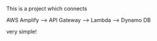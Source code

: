 This is a project which connects 

AWS Amplify --> API Gateway --> Lambda --> Dynamo DB

very simple!


